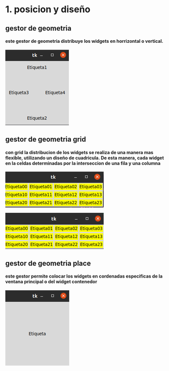 # 1. posicion y diseño

## gestor de geometria
#### este gestor de geometria distribuye los widgets en horrizontal o vertical.


![pack](pacK.png "pack")


## gestor de geometria grid

#### con grid la distribucion de los widgets se realiza de una manera mas flexible, utilizando un diseño de cuadricula. De esta manera, cada widget en la celdas determinadas por la interseccion de una fila y una columna

![grid1](grid1.png "grid1")

![grid2](grid2.png "grid2")

## gestor de geometria place

#### este gestor permite colocar los widgets en cordenadas especificas de la ventana principal o del widget contenedor

![place](place.png "place")